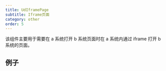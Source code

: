 ```yaml
---
title: UdIframePage
subtitle: Iframe页面
category: other
order: 5
---
```


该组件主要用于需要在 a 系统打开 b 系统页面时在 a 系统内通过 iframe 打开 b 系统的页面。

## 例子

<!-- ud-demo("基本用法", "最基本的用法", "demos/basic.tsx") -->
